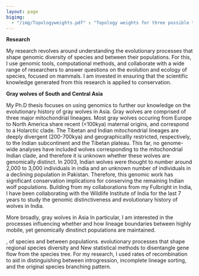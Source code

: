 ```yaml
---
layout: page
bigimg:
  - "/img/Topologyweights.pdf" : "Topology weights for three possible topologies of Indian, Tibetan, and Holarctic lineages with Dhole as an outgroup across the X chromosome"
--- 
```


**Research**

My research revolves around understanding the evolutionary processes that shape genomic diversity of species and between their populations. For this, I use genomic tools, computational methods, and collaborate with a wide range of researchers to answer questions on the evolution and ecology of species, focused on mammals. I am invested in ensuring that the scientific knowledge generated from this research is applied to conservation. 

**Gray wolves of South and Central Asia**

My Ph.D thesis focuses on using genomics to further our knowledge on the evolutionary history of gray wolves in Asia. Gray wolves are comprised of three major mitochondrial lineages. Most gray wolves occuring from Europe to North America share recent (<100kya) maternal origins, and correspond to a Holarctic clade. The Tibetan and Indian mitochondrial lineages are deeply divergent (200-700kya) and geographicallly restricted, respectively, to the Indian subcontinent and the Tibetan plateau. This far, no genome-wide analyses have included wolves corresponding to the mitochondrial Indian clade, and therefore it is unknown whether these wolves are genomically distinct. In 2003, Indian wolves were thought to number around 2,000 to 3,000 individuals in india and an unknown number of individuals in a declining population in Pakistan. Therefore, this genomic work has significant conservation implications for conserving the remaining Indian wolf populations. Building from my collaborations from my Fulbright in India, I have been collaborating with the Wildlife Institute of India for the last 7 years to study the genomic distinctiveness and evolutionary history of wolves in India. 

More broadly, gray wolves in Asia In particular, I am interested in the processes influencing whether and how lineage boundaries between highly mobile, yet genomically dinstinct populations are maintained. 
 




,  of species   and between populations. evolutionary processes that shape regional species diversity  and    New statistical methods to disentangle gene flow from the species tree. For my research, I used rates of recombination to aid in distinguishing between introgression, incomplete lineage sorting, and the original species branching pattern. 












